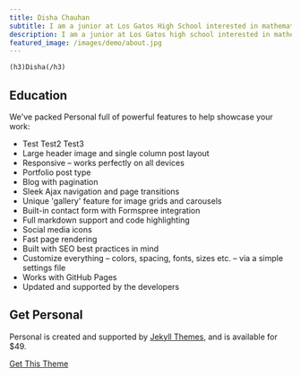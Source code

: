 ```yaml
---
title: Disha Chauhan
subtitle: I am a junior at Los Gatos High School interested in mathematics, bioinformatics, and inter-disciplinary fields.
description: I am a junior at Los Gatos high school interested in mathematics, bioinformatics, and inter-disciplinary fields.
featured_image: /images/demo/about.jpg
---
```

```html
(h3)Disha(/h3)
```
## Education

We've packed Personal full of powerful features to help showcase your work:

* Test Test2 Test3
* Large header image and single column post layout
* Responsive – works perfectly on all devices
* Portfolio post type
* Blog with pagination
* Sleek Ajax navigation and page transitions
* Unique 'gallery' feature for image grids and carousels
* Built-in contact form with Formspree integration
* Full markdown support and code highlighting
* Social media icons
* Fast page rendering
* Built with SEO best practices in mind
* Customize everything – colors, spacing, fonts, sizes etc. – via a simple settings file
* Works with GitHub Pages
* Updated and supported by the developers

## Get Personal

Personal is created and supported by [Jekyll Themes](https://jekyllthemes.io), and is available for $49.

<a href="https://jekyllthemes.io/theme/personal-website-jekyll-theme" class="button button--large">Get This Theme</a>